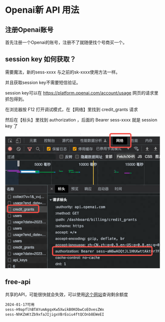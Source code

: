 # Openai新 API 用法

## 注册Openai账号

首先注册一个Openai的账号，注册不了就随便找个号商买一个。

##  session key 如何获取？

需要魔法，新的sess-xxxx 与之前的sk-xxxx使用方法一样。

并且获取session key不需要短信验证。

session key可以在 https://platform.openai.com/account/usage 网页的请求里抓包得到。

在浏览器按 F12 打开调试模式，在【网络】里找到  credit_grants 请求

然后在【标头】里找到 authorization ，后面的 Bearer sess-xxxx 就是 session key 了

![image](assets\2023-04-05-openai_update_check_balance_api-01.png)

## free-api

共享的API，可能很快就会失效，可以使用[这个网站](https://dongsiqie-openai-credit-grants.hf.space)查询剩余额度

```
2024-01-17可用
sess-H9apflhBTAYumAgqxKw5XwikB0KObwCoEOvesZWx
sess-NhKZmKtZb9xfaJIjigxVBrEoiu4ftQCOnb8EWeEI
```

